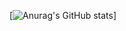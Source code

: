 [![Anurag's GitHub stats](https://github-readme-stats.vercel.app/api?username=getuliomedeiros&show_icons=true&theme=dracula)]
